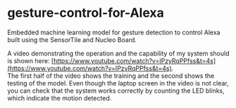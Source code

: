 # gesture-control-for-Alexa

Embedded machine learning model for gesture detection to control Alexa built using the SensorTile and Nucleo Board.

A video demonstrating the operation and the capability of my system should is shown here: [https://www.youtube.com/watch?v=IPzyRqPPfss&t=4s](https://www.youtube.com/watch?v=IPzyRqPPfss&t=4s). 
<br/>The first half of the video shows the training and the second shows the testing of the model. Even though the laptop screen in the video is not clear, you can check that the system works correctly by counting the LED blinks, which indicate the motion detected.
